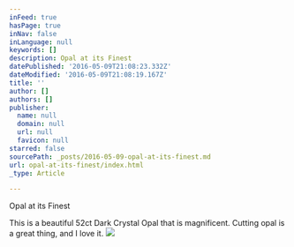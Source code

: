 ```yaml
---
inFeed: true
hasPage: true
inNav: false
inLanguage: null
keywords: []
description: Opal at its Finest
datePublished: '2016-05-09T21:08:23.332Z'
dateModified: '2016-05-09T21:08:19.167Z'
title: ''
author: []
authors: []
publisher:
  name: null
  domain: null
  url: null
  favicon: null
starred: false
sourcePath: _posts/2016-05-09-opal-at-its-finest.md
url: opal-at-its-finest/index.html
_type: Article

---
```

Opal at its Finest

This is a beautiful 52ct Dark Crystal Opal that is magnificent. Cutting opal is a great thing, and I love it.
![](https://the-grid-user-content.s3-us-west-2.amazonaws.com/a4406b66-8b5b-4551-a3be-3f0f0d3c977c.jpg)